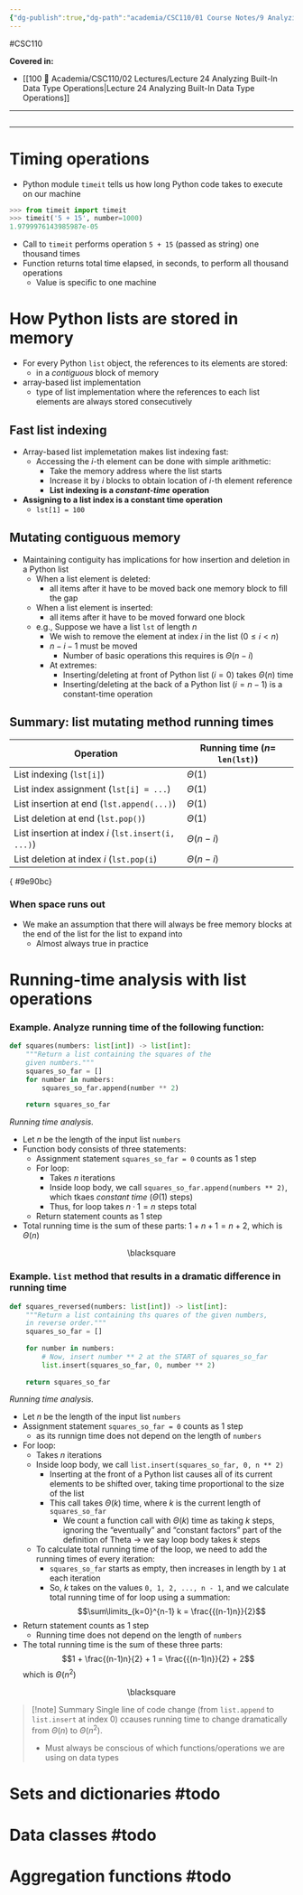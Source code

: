 ```yaml
---
{"dg-publish":true,"dg-path":"academia/CSC110/01 Course Notes/9 Analyzing Algorithm Running Time/9.7 Analyzing Built-In Data Type Operations.md","permalink":"/academia/csc-110/01-course-notes/9-analyzing-algorithm-running-time/9-7-analyzing-built-in-data-type-operations/","created":"2023-11-12T22:05:04.017-05:00","updated":"2023-11-18T19:50:25.211-05:00"}
---
```


#CSC110 

**Covered in:**
- [[100 📒 Academia/CSC110/02 Lectures/Lecture 24 Analyzing Built-In Data Type Operations\|Lecture 24 Analyzing Built-In Data Type Operations]]

---
```table-of-contents
```
---
# Timing operations

- Python module `timeit` tells us how long Python code takes to execute on our machine

```python
>>> from timeit import timeit
>>> timeit('5 + 15', number=1000)
1.9799976143985987e-05
```
- Call to `timeit` performs operation `5 + 15` (passed as string) one thousand times
- Function returns total time elapsed, in seconds, to perform all thousand operations
	- Value is specific to one machine

# How Python lists are stored in memory

- For every Python `list` object, the references to its elements are stored:
	- in a *contiguous* block of memory
- array-based list implementation
	- type of list implementation where the references to each list elements are always stored consecutively

## Fast list indexing

- Array-based list implemetation makes list indexing fast:
	- Accessing the $i$-th element can be done with simple arithmetic:
		- Take the memory address where the list starts
		- Increase it by $i$ blocks to obtain location of $i$-th element reference
		- **List indexing is a *constant-time* operation**
- **Assigning to a list index is a constant time operation**
	- `lst[1] = 100`

## Mutating contiguous memory

- Maintaining contiguity has implications for how insertion and deletion in a Python list
	- When a list element is deleted:
		- all items after it have to be moved back one memory block to fill the gap
	- When a list element is inserted:
		- all items after it have to be moved forward one block
	- e.g., Suppose we have a list `lst` of length $n$
		- We wish to remove the element at index $i$ in the list ($0 \leq i < n$)
		- $n - i - 1$ must be moved
			- Number of basic operations this requires is $\Theta (n-i)$
		- At extremes:
			- Inserting/deleting at front of Python list ($i = 0$) takes $\Theta (n)$ time
			- Inserting/deleting at the back of a Python list ($i = n - 1$) is a constant-time operation

## Summary: list mutating method running times

| Operation                                        | Running time ($n =$ `len(lst)`) |
| ------------------------------------------------ | ------------------------------- |
| List indexing (`lst[i]`)                         | $\Theta (1)$                    |
| List index assignment (`lst[i] = ...`)           | $\Theta (1)$                    |
| List insertion at end (`lst.append(...)`)        | $\Theta (1)$                    |
| List deletion at end (`lst.pop()`)               | $\Theta (1)$                    |
| List insertion at index $i$ (`lst.insert(i, ...)`) | $\Theta (n-i)$                  |
| List deletion at index $i$ (`lst.pop(i`)             | $\Theta (n-i)$                  |
{ #9e90bc}


### When space runs out
- We make an assumption that there will always be free memory blocks at the end of the list for the list to expand into
	- Almost always true in practice

# Running-time analysis with list operations

### **Example.** Analyze running time of the following function:

```python
def squares(numbers: list[int]) -> list[int]:
	"""Return a list containing the squares of the 
	given numbers."""
	squares_so_far = []
	for number in numbers:
		squares_so_far.append(number ** 2)
	
	return squares_so_far
```

*Running time analysis.*
- Let $n$ be the length of the input list `numbers`
- Function body consists of three statements:
	- Assignment statement `squares_so_far = 0` counts as 1 step
	- For loop:
		- Takes $n$ iterations
		- Inside loop body, we call `squares_so_far.append(numbers ** 2)`, which tkaes *constant time* ($\Theta (1)$ steps)
		- Thus, for loop takes $n \cdot 1 = n$ steps total
	- Return statement counts as 1 step
- Total running time is the sum of these parts: $1 + n + 1 = n + 2$, which is $\Theta (n)$
<div class="right-align"> <span class="math display">\blacksquare</span> </div>


### **Example.** `list` method that results in a dramatic difference in running time

```python
def squares_reversed(numbers: list[int]) -> list[int]:
	"""Return a list containing ths quares of the given numbers, 
	in reverse order."""
	squares_so_far = []
	
	for number in numbers:
		# Now, insert number ** 2 at the START of squares_so_far
		list.insert(squares_so_far, 0, number ** 2)
	
	return squares_so_far
```

*Running time analysis.*
- Let $n$ be the length of the input list `numbers`
- Assignment statement `squares_so_far = 0` counts as 1 step
	- as its runnign time does not depend on the length of `numbers`
- For loop:
	- Takes $n$ iterations
	- Inside loop body, we call `list.insert(squares_so_far, 0, n ** 2)`
		- Inserting at the front of a Python list causes all of its current elements to be shifted over, taking time proportional to the size of the list
		- This call takes $\Theta (k)$ time, where $k$ is the current length of `squares_so_far`
			- We count a function call with $\Theta (k)$ time as taking $k$ steps, ignoring the “eventually” and “constant factors” part of the definition of Theta → we say loop body takes $k$ steps
	- To calculate total running time of the loop, we need to add the running times of every iteration:
		- `squares_so_far` starts as empty, then increases in length by `1` at each iteration
		- So, $k$ takes on the values `0, 1, 2, ..., n - 1`, and we calculate total running time of for loop using a summation:
		  $$\sum\limits_{k=0}^{n-1} k = \frac{{(n-1)n}}{2}$$
- Return statement counts as 1 step
	- Running time does not depend on the length of `numbers`
- The total running time is the sum of these three parts:
  $$1 + \frac{(n-1)n}{2} + 1 = \frac{{(n-1)n}}{2} + 2$$
  which is $\Theta (n^{2})$
<div class="right-align"> <span class="math display">\blacksquare</span> </div>

> [!note] Summary
> Single line of code change (from `list.append` to `list.insert` at index 0) ccauses running time to change dramatically from $\Theta (n)$ to $\Theta (n^{2})$.
> - Must always be conscious of which functions/operations we are using on data types

# Sets and dictionaries #todo 

# Data classes  #todo 

# Aggregation functions #todo 

